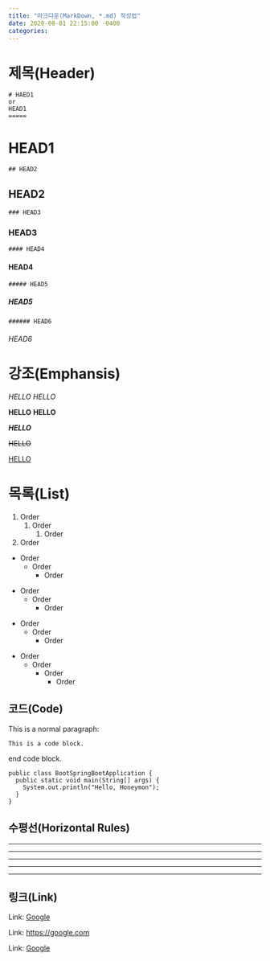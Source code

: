```yaml
---
title: "마크다운(MarkDown, *.md) 작성법"
date: 2020-08-01 22:15:00 -0400
categories:
---
```


# 제목(Header)

```
# HAED1
or
HEAD1
=====
```
# HEAD1
  
```
## HEAD2
```
## HEAD2

```
### HEAD3
```
### HEAD3

```
#### HEAD4
```
#### HEAD4

```
##### HEAD5
```
##### HEAD5

```
###### HEAD6
```
###### HEAD6


# 강조(Emphansis)

*HELLO* _HELLO_

**HELLO** __HELLO__

**_HELLO_**

~~HELLO~~

<u>HELLO</u>

   
# 목록(List)

1. Order
    1. Order
        1. Order
1. Order

- Order
    - Order
        - Order
* Order
    * Order
        * Order
+ Order
    + Order
        + Order
* Order
    - Order
        + Order
            + Order


## 코드(Code)

This is a normal paragraph:

    This is a code block.
    
end code block.

```
public class BootSpringBootApplication {
  public static void main(String[] args) {
    System.out.println("Hello, Honeymon");
  }
}
```


## 수평선(Horizontal Rules)

* * *

***

*****

- - -

---------------------------------------


## 링크(Link)

Link: [Google][google-link]

[google-link]: https://google.com

Link: <https://google.com>

Link: [Google](https://google.com)
